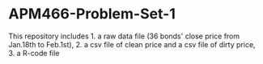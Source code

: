 # APM466-Problem-Set-1
This repository includes 1. a raw data file (36 bonds' close price from Jan.18th to Feb.1st), 
2. a csv file of clean price and a csv file of dirty price, 
3. a R-code file 
